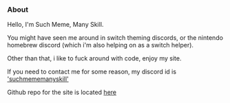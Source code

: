 ### About

Hello, I'm Such Meme, Many Skill.

You might have seen me around in switch theming discords, or the nintendo homebrew discord (which i'm also helping on as a switch helper).

Other than that, i like to fuck around with code, enjoy my site.

If you need to contact me for some reason, my discord id is ['suchmememanyskill'](https://discord.com/users/249186838592487425)

Github repo for the site is located [here](https://github.com/suchmememanyskill/suchmememanyskill.github.io)